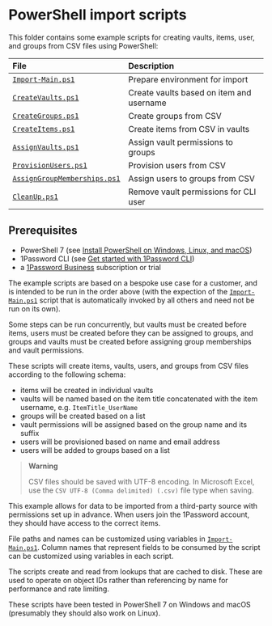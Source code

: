 # PowerShell import scripts

This folder contains some example scripts for creating vaults, items, user, and groups from CSV files using PowerShell:

|File | Description |
|:----|:------------|
|[`Import-Main.ps1`](./Import-Main.ps1)|Prepare environment for import|
|[`CreateVaults.ps1`](./CreateVaults.ps1)|Create vaults based on item and username|
|[`CreateGroups.ps1`](./CreateGroups.ps1)|Create groups from CSV|
|[`CreateItems.ps1`](./CreateItems.ps1)|Create items from CSV in vaults|
|[`AssignVaults.ps1`](./AssignVaults.ps1)|Assign vault permissions to groups|
|[`ProvisionUsers.ps1`](./ProvisionUsers.ps1)|Provision users from CSV|
|[`AssignGroupMemberships.ps1`](./AssignGroupMemberships.ps1)|Assign users to groups from CSV|
|[`CleanUp.ps1`](./CleanUp.ps1)|Remove vault permissions for CLI user|

## Prerequisites

- PowerShell 7 (see [Install PowerShell on Windows, Linux, and macOS](https://learn.microsoft.com/en-us/powershell/scripting/install/installing-powershell?view=powershell-7.3))
- 1Password CLI (see [Get started with 1Password CLI](https://developer.1password.com/docs/cli/get-started))
- a [1Password Business](https://support.1password.com/explore/business/) subscription or trial

The example scripts are based on a bespoke use case for a customer, and is intended to be run in the order above (with the expection of the [`Import-Main.ps1`](./Import-Main.ps1) script that is automatically invoked by all others and need not be run on its own).

Some steps can be run concurrently, but vaults must be created before items, users must be created before they can be assigned to groups, and groups and vaults must be created before assigning group memberships and vault permissions.

These scripts will create items, vaults, users, and groups from CSV files according to the following schema:

- items will be created in individual vaults
- vaults will be named based on the item title concatenated with the item username, e.g. `ItemTitle_UserName`
- groups will be created based on a list
- vault permissions will be assigned based on the group name and its suffix
- users will be provisioned based on name and email address
- users will be added to groups based on a list

> **Warning**
>
> CSV files should be saved with UTF-8 encoding. In Microsoft Excel, use the `CSV UTF-8 (Comma delimited) (.csv)` file type when saving.

This example allows for data to be imported from a third-party source with permissions set up in advance. When users join the 1Password account, they should have access to the correct items.

File paths and names can be customized using variables in [`Import-Main.ps1`](./Import-Main.ps1). Column names that represent fields to be consumed by the script can be customized using variables in each script.

The scripts create and read from lookups that are cached to disk. These are used to operate on object IDs rather than referencing by name for performance and rate limiting.

These scripts have been tested in PowerShell 7 on Windows and macOS (presumably they should also work on Linux).
